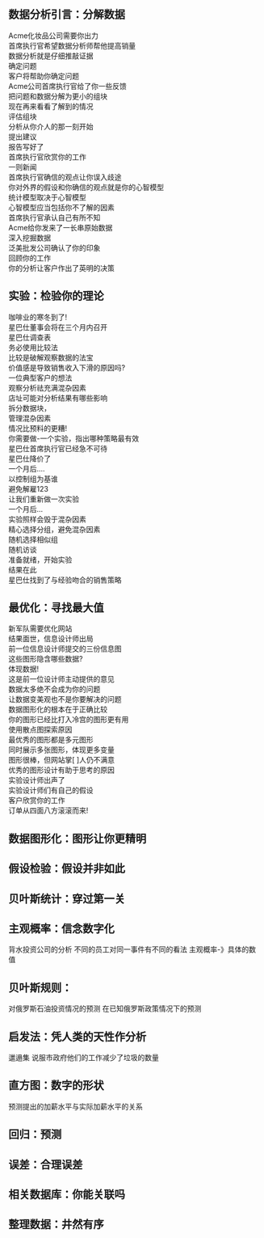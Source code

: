 ## 数据分析引言：分解数据
Acme化妆品公司需要你出力  
首席执行官希望数据分析师帮他提高销量  
数据分析就是仔细推敲证据  
确定问题  
客户将帮助你确定问题  
Acme公司首席执行官给了你一些反馈  
把问题和数据分解为更小的组块  
现在再来看看了解到的情况  
评估组块  
分析从你介人的那一刻开始  
提出建议  
报告写好了  
首席执行官欣赏你的工作  
一则新闻  
首席执行官确信的观点让你误入歧途  
你对外界的假设和你确信的观点就是你的心智模型  
统计模型取决于心智模型  
心智模型应当包括你不了解的因素  
首席执行官承认自己有所不知  
Acme给你发来了一长串原始数据  
深入挖掘数据  
泛美批发公司确认了你的印象  
回顾你的工作  
你的分析让客户作出了英明的决策  
## 实验：检验你的理论  
咖啡业的寒冬到了!  
星巴仕董事会将在三个月内召开  
星巴仕调查表  
务必使用比较法  
比较是破解观察数据的法宝  
价值感是导致销售收入下滑的原因吗?  
一位典型客户的想法  
观察分析祛充满混杂因素  
店址可能对分析结果有哪些影响  
拆分数据块，  
管理混杂因素  
情况比预料的更糟!  
你需要做-一个实验，指出哪种策略最有效  
星巴仕首席执行官已经急不可待  
星巴仕降价了  
一个月后....  
以控制组为基谁  
避免解雇123   
让我们重新做一次实验  
一个月后...  
实验照样会毁于混杂因素  
精心选择分组，避免混杂因素  
随机选择相似组  
随机访谈  
准备就绪，开始实验  
结果在此  
星巴仕找到了与经验吻合的销售策略  
## 最优化：寻找最大值  
新军队需要优化网站  
结果面世，信息设计师出局  
前一位信息设计师提交的三份信息图  
这些图形隐含哪些数据?  
体现数据!  
这是前一位设计师主动提供的意见  
数据太多绝不会成为你的问题  
让数据变美观也不是你要解决的问题  
数据图形化的根本在于正确比较  
你的图形已经比打入冷宫的图形更有用  
使用散点图探索原因  
最优秀的图形都是多元图形  
同时展示多张图形，体现更多变量  
图形很棒，但网站掌[ ]人仍不满意  
优秀的图形设计有助于思考的原因  
实验设计师出声了  
实验设计师们有自己的假设  
客户欣赏你的工作  
订单从四面八方滚滚而来!  
## 数据图形化：图形让你更精明  
## 假设检验：假设并非如此  
## 贝叶斯统计：穿过第一关  
## 主观概率：信念数字化  
背水投资公司的分析 不同的员工对同一事件有不同的看法 主观概率-》具体的数值  
## 贝叶斯规则：  
对俄罗斯石油投资情况的预测 在已知俄罗斯政策情况下的预测  
## 启发法：凭人类的天性作分析  
邋遢集 说服市政府他们的工作减少了垃圾的数量  
## 直方图：数字的形状  
预测提出的加薪水平与实际加薪水平的关系  
## 回归：预测  
## 误差：合理误差  
## 相关数据库：你能关联吗  
## 整理数据：井然有序  
